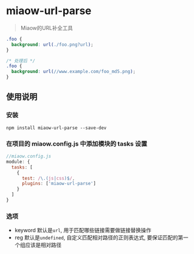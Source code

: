 # miaow-url-parse

> Miaow的URL补全工具


```css
.foo {
  background: url(./foo.png?url);
}

/* 处理后 */
.foo {
  background: url(//www.example.com/foo_md5.png);
}
```

## 使用说明

### 安装

```
npm install miaow-url-parse --save-dev
```

### 在项目的 miaow.config.js 中添加模块的 tasks 设置

```javascript
//miaow.config.js
module: {
  tasks: [
    {
      test: /\.(js|css)$/,
      plugins: ['miaow-url-parse']
    }
  ]
}
```

### 选项

* keyword 默认是`url`, 用于匹配哪些链接需要做链接替换操作
* reg 默认是`undefined`, 自定义匹配相对路径的正则表达式, 要保证匹配的第一个组应该是相对路径
